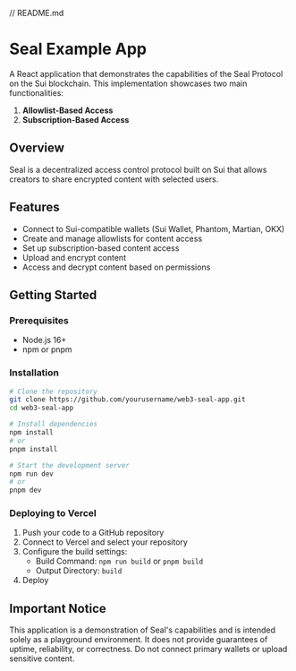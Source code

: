 // README.md
# Seal Example App

A React application that demonstrates the capabilities of the Seal Protocol on the Sui blockchain. This implementation showcases two main functionalities:

1. **Allowlist-Based Access**
2. **Subscription-Based Access**

## Overview

Seal is a decentralized access control protocol built on Sui that allows creators to share encrypted content with selected users.

## Features

- Connect to Sui-compatible wallets (Sui Wallet, Phantom, Martian, OKX)
- Create and manage allowlists for content access
- Set up subscription-based content access
- Upload and encrypt content
- Access and decrypt content based on permissions

## Getting Started

### Prerequisites

- Node.js 16+
- npm or pnpm

### Installation

```bash
# Clone the repository
git clone https://github.com/yourusername/web3-seal-app.git
cd web3-seal-app

# Install dependencies
npm install
# or
pnpm install

# Start the development server
npm run dev
# or
pnpm dev
```

### Deploying to Vercel

1. Push your code to a GitHub repository
2. Connect to Vercel and select your repository
3. Configure the build settings:
   - Build Command: `npm run build` or `pnpm build`
   - Output Directory: `build`
4. Deploy

## Important Notice

This application is a demonstration of Seal's capabilities and is intended solely as a playground environment. It does not provide guarantees of uptime, reliability, or correctness. Do not connect primary wallets or upload sensitive content.
